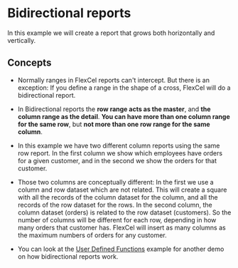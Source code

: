 # Bidirectional reports

In this example we will create a report that grows both horizontally and
vertically.

## Concepts

- Normally ranges in FlexCel reports can't intercept. But there is an
  exception: If you define a range in the shape of a cross, FlexCel
  will do a bidirectional report.

- In Bidirectional reports the **row range acts as the master**, and
  **the column range as the detail**. **You can have more than one
  column range for the same row**, but **not more than one row range
  for the same column**.

- In this example we have two different column reports using the same
  row report. In the first column we show which employees have
  orders for a given customer, and in the second we show the orders
  for that customer.

- Those two columns are conceptually different: In the first we use a
  column and row dataset which are not related. This will create a
  square with all the records of the column dataset for the column,
  and all the records of the row dataset for the rows. In the second
  column, the column dataset (orders) is related to the row dataset
  (customers). So the number of columns will be different for each
  row, depending in how many orders that customer has. FlexCel will
  insert as many columns as the maximum numbers of orders for any
  customer.

- You can look at the [User Defined Functions](https://download.tmssoftware.com/flexcel/doc/net/samples/csharp/netframework/reports/user-defined-functions/index.html) example for another
  demo on how bidirectional reports work.
